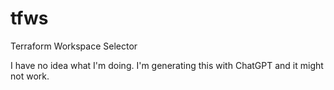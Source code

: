 # tfws
Terraform Workspace Selector

I have no idea what I'm doing. I'm generating this with ChatGPT and it might not work.
